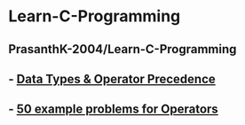 # Learn-C-Programming
PrasanthK-2004/Learn-C-Programming
---
## - [Data Types & Operator Precedence](Data%20types%20&%20Operator%20Precedence.md)
## - [50 example problems for Operators](Operators.md)

